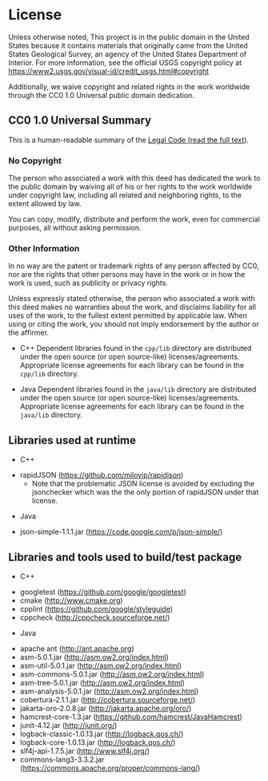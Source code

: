 License
=======

Unless otherwise noted, This project is in the public domain in the United
States because it contains materials that originally came from the United
States Geological Survey, an agency of the United States Department of
Interior. For more information, see the official USGS copyright policy at
https://www2.usgs.gov/visual-id/credit_usgs.html#copyright

Additionally, we waive copyright and related rights in the work
worldwide through the CC0 1.0 Universal public domain dedication.


CC0 1.0 Universal Summary
-------------------------

This is a human-readable summary of the
[Legal Code (read the full text)][1].


### No Copyright

The person who associated a work with this deed has dedicated the work to
the public domain by waiving all of his or her rights to the work worldwide
under copyright law, including all related and neighboring rights, to the
extent allowed by law.

You can copy, modify, distribute and perform the work, even for commercial
purposes, all without asking permission.


### Other Information

In no way are the patent or trademark rights of any person affected by CC0,
nor are the rights that other persons may have in the work or in how the
work is used, such as publicity or privacy rights.

Unless expressly stated otherwise, the person who associated a work with
this deed makes no warranties about the work, and disclaims liability for
all uses of the work, to the fullest extent permitted by applicable law.
When using or citing the work, you should not imply endorsement by the
author or the affirmer.

* C++ Dependent libraries found in the `cpp/lib` directory are distributed under
the open source (or open source-like) licenses/agreements. Appropriate license
agreements for each library can be found in the `cpp/lib` directory.

* Java Dependent libraries found in the `java/lib` directory are distributed under
the open source (or open source-like) licenses/agreements. Appropriate license
agreements for each library can be found in the `java/lib` directory.

Libraries used at runtime
-------------------------

* C++
 - rapidJSON               (https://github.com/miloyip/rapidjson)
     - Note that the problematic JSON license is avoided by excluding the
     jsonchecker which was the the only portion of rapidJSON under that license.

* Java
 - json-simple-1.1.1.jar   (https://code.google.com/p/json-simple/)

Libraries and tools used to build/test package
----------------------------------------------

* C++
 - googletest                  (https://github.com/google/googletest)
 - cmake                       (http://www.cmake.org)
 - cpplint                     (https://github.com/google/styleguide)
 - cppcheck                    (http://cppcheck.sourceforge.net/)

* Java
 - apache ant                  (http://ant.apache.org)
 - asm-5.0.1.jar               (http://asm.ow2.org/index.html)
 - asm-util-5.0.1.jar          (http://asm.ow2.org/index.html)
 - asm-commons-5.0.1.jar       (http://asm.ow2.org/index.html)
 - asm-tree-5.0.1.jar          (http://asm.ow2.org/index.html)
 - asm-analysis-5.0.1.jar      (http://asm.ow2.org/index.html)
 - cobertura-2.1.1.jar         (http://cobertura.sourceforge.net/)
 - jakarta-oro-2.0.8.jar       (http://jakarta.apache.org/oro/)
 - hamcrest-core-1.3.jar       (https://github.com/hamcrest/JavaHamcrest)
 - junit-4.12.jar              (http://junit.org/)
 - logback-classic-1.0.13.jar  (http://logback.qos.ch/)
 - logback-core-1.0.13.jar     (http://logback.qos.ch/)
 - slf4j-api-1.7.5.jar         (http://www.slf4j.org/)
 - commons-lang3-3.3.2.jar     (https://commons.apache.org/proper/commons-lang/)

[1]: https://creativecommons.org/publicdomain/zero/1.0/legalcode
